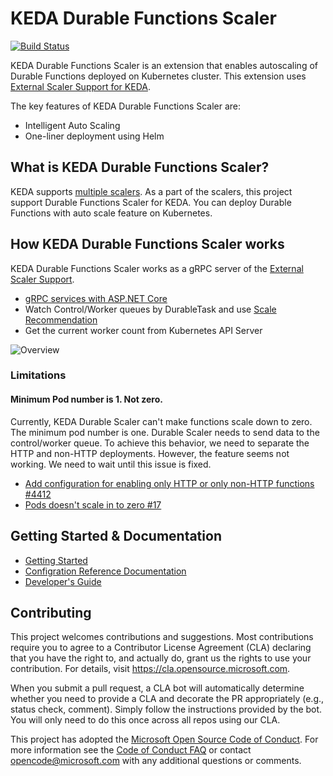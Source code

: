 
# KEDA Durable Functions Scaler

[![Build Status](https://durabletaskframework.visualstudio.com/Durable%20Task%20Framework%20CI/_apis/build/status/kedacore.keda-scaler-durable-functions?branchName=master)](https://durabletaskframework.visualstudio.com/Durable%20Task%20Framework%20CI/_build/latest?definitionId=17&branchName=master)

KEDA Durable Functions Scaler is an extension that enables autoscaling of Durable Functions deployed on Kubernetes cluster.
This extension uses [External Scaler Support for KEDA](https://github.com/kedacore/keda/pull/294).

The key features of KEDA Durable Functions Scaler are:

* Intelligent Auto Scaling
* One-liner deployment using Helm

## What is KEDA Durable Functions Scaler?

KEDA supports [multiple scalers](https://github.com/kedacore/keda). As a part of the scalers, this project support Durable Functions Scaler for KEDA. You can deploy Durable Functions with auto scale feature on Kubernetes.

## How KEDA Durable Functions Scaler works

KEDA Durable Functions Scaler works as a gRPC server of the [External Scaler Support](https://github.com/kedacore/keda/pull/294).

* [gRPC services with ASP.NET Core](https://docs.microsoft.com/en-us/aspnet/core/grpc/aspnetcore?view=aspnetcore-3.0&tabs=visual-studio)
* Watch Control/Worker queues by DurableTask and use [Scale Recommendation](https://github.com/Azure/durabletask/blob/master/src/DurableTask.AzureStorage/Monitoring/DisconnectedPerformanceMonitor.cs#L89)
* Get the current worker count from Kubernetes API Server

![Overview](docs/images/overview.png)

### Limitations

#### Minimum Pod number is 1. Not zero.

Currently, KEDA Durable Scaler can't make functions scale down to zero. The minimum pod number is one. Durable Scaler needs to send data to the control/worker queue. To achieve this behavior, we need to separate the HTTP and non-HTTP deployments. However, the feature seems not working. We need to wait until this issue is fixed.

* [Add configuration for enabling only HTTP or only non-HTTP functions #4412](https://github.com/Azure/azure-functions-host/issues/4412)
* [Pods doesn't scale in to zero #17](https://github.com/kedacore/keda-scaler-durable-functions/issues/17)

## Getting Started & Documentation

* [Getting Started](docs/getting-started.md)
* [Configration Reference Documentation](docs/reference.md)
* [Developer's Guide](docs/developers-guide.md)

## Contributing

This project welcomes contributions and suggestions.  Most contributions require you to agree to a
Contributor License Agreement (CLA) declaring that you have the right to, and actually do, grant us
the rights to use your contribution. For details, visit https://cla.opensource.microsoft.com.

When you submit a pull request, a CLA bot will automatically determine whether you need to provide
a CLA and decorate the PR appropriately (e.g., status check, comment). Simply follow the instructions
provided by the bot. You will only need to do this once across all repos using our CLA.

This project has adopted the [Microsoft Open Source Code of Conduct](https://opensource.microsoft.com/codeofconduct/).
For more information see the [Code of Conduct FAQ](https://opensource.microsoft.com/codeofconduct/faq/) or
contact [opencode@microsoft.com](mailto:opencode@microsoft.com) with any additional questions or comments.
